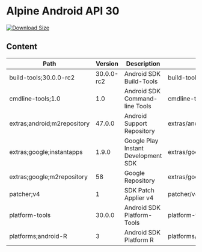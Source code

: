 # Alpine Android API 30

[![Download Size](https://images.microbadger.com/badges/image/alvrme/alpine-android:android-30.svg)](https://microbadger.com/images/alvrme/alpine-android:android-30)

## Content

| Path                        | Version     | Description                         | Location                     |
|-----------------------------|-------------|-------------------------------------|------------------------------|
| build-tools;30.0.0-rc2      | 30.0.0-rc2  | Android SDK Build-Tools             | build-tools/30.0.0-rc2/      |
| cmdline-tools;1.0           | 1.0         | Android SDK Command-line Tools      | cmdline-tools/tools/         |
| extras;android;m2repository | 47.0.0      | Android Support Repository          | extras/android/m2repository/ |
| extras;google;instantapps   | 1.9.0       | Google Play Instant Development SDK | extras/google/instantapps/   |
| extras;google;m2repository  | 58          | Google Repository                   | extras/google/m2repository/  |
| patcher;v4                  | 1           | SDK Patch Applier v4                | patcher/v4/                  |
| platform-tools              | 30.0.0      | Android SDK Platform-Tools          | platform-tools/              |
| platforms;android-R         | 3           | Android SDK Platform R              | platforms/android-R/         |